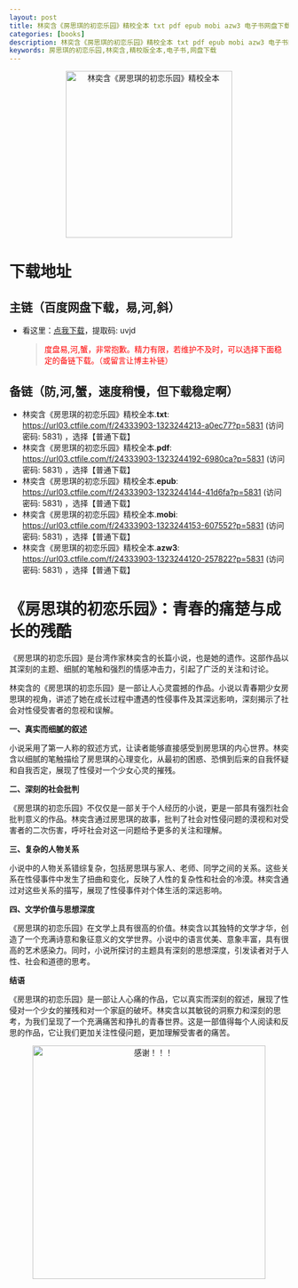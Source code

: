 ```yaml
---
layout: post
title: 林奕含《房思琪的初恋乐园》精校全本 txt pdf epub mobi azw3 电子书网盘下载
categories: [books]
description: 林奕含《房思琪的初恋乐园》精校全本 txt pdf epub mobi azw3 电子书网盘下载：https://qweree.cn/index.php/493/
keywords: 房思琪的初恋乐园,林奕含,精校版全本,电子书,网盘下载
---
```


<div align="center"><img src="http://qweree.cn/wp-content/uploads/2024/07/fang-si-qi-de-chu-lian-le-yuan.jpg" alt="林奕含《房思琪的初恋乐园》精校全本" width="300px" height="auto"></div>

# 下载地址

## 主链（百度网盘下载，易,河,斜）

- 看这里：[点我下载](https://pan.baidu.com/s/1qZRtufNxueSwGGkzsLIB5A?pwd=uvjd)，提取码: uvjd

  > <p style="color:red" >度盘易,河,蟹，非常抱歉。精力有限，若维护不及时，可以选择下面稳定的备链下载。（或留言让博主补链）</p>

## 备链（防,河,蟹，速度稍慢，但下载稳定啊）

- 林奕含《房思琪的初恋乐园》精校全本.**txt**: <https://url03.ctfile.com/f/24333903-1323244213-a0ec77?p=5831> (访问密码: 5831) ，选择【普通下载】
- 林奕含《房思琪的初恋乐园》精校全本.**pdf**: <https://url03.ctfile.com/f/24333903-1323244192-6980ca?p=5831> (访问密码: 5831) ，选择【普通下载】
- 林奕含《房思琪的初恋乐园》精校全本.**epub**: <https://url03.ctfile.com/f/24333903-1323244144-41d6fa?p=5831> (访问密码: 5831) ，选择【普通下载】
- 林奕含《房思琪的初恋乐园》精校全本.**mobi**: <https://url03.ctfile.com/f/24333903-1323244153-607552?p=5831> (访问密码: 5831) ，选择【普通下载】
- 林奕含《房思琪的初恋乐园》精校全本.**azw3**: <https://url03.ctfile.com/f/24333903-1323244120-257822?p=5831> (访问密码: 5831) ，选择【普通下载】

# 《房思琪的初恋乐园》：青春的痛楚与成长的残酷

《房思琪的初恋乐园》是台湾作家林奕含的长篇小说，也是她的遗作。这部作品以其深刻的主题、细腻的笔触和强烈的情感冲击力，引起了广泛的关注和讨论。

林奕含的《房思琪的初恋乐园》是一部让人心灵震撼的作品。小说以青春期少女房思琪的视角，讲述了她在成长过程中遭遇的性侵事件及其深远影响，深刻揭示了社会对性侵受害者的忽视和误解。

**一、真实而细腻的叙述**

小说采用了第一人称的叙述方式，让读者能够直接感受到房思琪的内心世界。林奕含以细腻的笔触描绘了房思琪的心理变化，从最初的困惑、恐惧到后来的自我怀疑和自我否定，展现了性侵对一个少女心灵的摧残。

**二、深刻的社会批判**

《房思琪的初恋乐园》不仅仅是一部关于个人经历的小说，更是一部具有强烈社会批判意义的作品。林奕含通过房思琪的故事，批判了社会对性侵问题的漠视和对受害者的二次伤害，呼吁社会对这一问题给予更多的关注和理解。

**三、复杂的人物关系**

小说中的人物关系错综复杂，包括房思琪与家人、老师、同学之间的关系。这些关系在性侵事件中发生了扭曲和变化，反映了人性的复杂性和社会的冷漠。林奕含通过对这些关系的描写，展现了性侵事件对个体生活的深远影响。

**四、文学价值与思想深度**

《房思琪的初恋乐园》在文学上具有很高的价值。林奕含以其独特的文学才华，创造了一个充满诗意和象征意义的文学世界。小说中的语言优美、意象丰富，具有很高的艺术感染力。同时，小说所探讨的主题具有深刻的思想深度，引发读者对于人性、社会和道德的思考。

**结语**

《房思琪的初恋乐园》是一部让人心痛的作品，它以真实而深刻的叙述，展现了性侵对一个少女的摧残和对一个家庭的破坏。林奕含以其敏锐的洞察力和深刻的思考，为我们呈现了一个充满痛苦和挣扎的青春世界。这是一部值得每个人阅读和反思的作品，它让我们更加关注性侵问题，更加理解受害者的痛苦。

<div align="center"><img src="https://pic.imgdb.cn/item/661246bf68eb935713c7f81c.gif" alt="感谢！！！" width="420px" height="auto"/></div>
